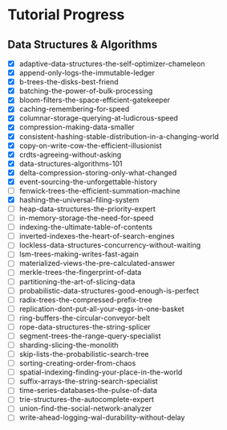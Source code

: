 # Tutorial Progress

## Data Structures & Algorithms

- [x] adaptive-data-structures-the-self-optimizer-chameleon
- [x] append-only-logs-the-immutable-ledger
- [x] b-trees-the-disks-best-friend
- [x] batching-the-power-of-bulk-processing
- [x] bloom-filters-the-space-efficient-gatekeeper
- [x] caching-remembering-for-speed
- [x] columnar-storage-querying-at-ludicrous-speed
- [x] compression-making-data-smaller
- [x] consistent-hashing-stable-distribution-in-a-changing-world
- [x] copy-on-write-cow-the-efficient-illusionist
- [x] crdts-agreeing-without-asking
- [x] data-structures-algorithms-101
- [x] delta-compression-storing-only-what-changed
- [x] event-sourcing-the-unforgettable-history
- [ ] fenwick-trees-the-efficient-summation-machine
- [x] hashing-the-universal-filing-system
- [ ] heap-data-structures-the-priority-expert
- [ ] in-memory-storage-the-need-for-speed
- [ ] indexing-the-ultimate-table-of-contents
- [ ] inverted-indexes-the-heart-of-search-engines
- [ ] lockless-data-structures-concurrency-without-waiting
- [ ] lsm-trees-making-writes-fast-again
- [ ] materialized-views-the-pre-calculated-answer
- [ ] merkle-trees-the-fingerprint-of-data
- [ ] partitioning-the-art-of-slicing-data
- [ ] probabilistic-data-structures-good-enough-is-perfect
- [ ] radix-trees-the-compressed-prefix-tree
- [ ] replication-dont-put-all-your-eggs-in-one-basket
- [ ] ring-buffers-the-circular-conveyor-belt
- [ ] rope-data-structures-the-string-splicer
- [ ] segment-trees-the-range-query-specialist
- [ ] sharding-slicing-the-monolith
- [ ] skip-lists-the-probabilistic-search-tree
- [ ] sorting-creating-order-from-chaos
- [ ] spatial-indexing-finding-your-place-in-the-world
- [ ] suffix-arrays-the-string-search-specialist
- [ ] time-series-databases-the-pulse-of-data
- [ ] trie-structures-the-autocomplete-expert
- [ ] union-find-the-social-network-analyzer
- [ ] write-ahead-logging-wal-durability-without-delay